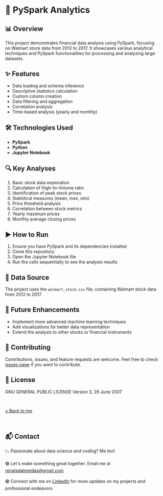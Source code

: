 <!DOCTYPE html>
<html lang="en">
<head>
    <meta charset="UTF-8">
    <meta name="viewport" content="width=device-width, initial-scale=1.0">
    <meta name="description" content="PySpark Analytics project for Walmart stock data analysis">
    <meta name="keywords" content="PySpark, Data Analysis, Stock Market, Walmart">
    <title>PySpark Analytics README</title>
</head>
<body>

<h1 id="top">🚀 PySpark Analytics</h1>

<h2 id="overview">📊 Overview</h2>
<p>This project demonstrates financial data analysis using PySpark, focusing on Walmart stock data from 2012 to 2017. It showcases various analytical techniques and PySpark functionalities for processing and analyzing large datasets.</p>

<h2 id="features">✨ Features</h2>
<ul>
    <li>Data loading and schema inference</li>
    <li>Descriptive statistics calculation</li>
    <li>Custom column creation</li>
    <li>Data filtering and aggregation</li>
    <li>Correlation analysis</li>
    <li>Time-based analysis (yearly and monthly)</li>
</ul>

<h2 id="technologies">🛠️ Technologies Used</h2>
<ul>
    <li><strong>PySpark</strong></li>
    <li><strong>Python</strong></li>
    <li><strong>Jupyter Notebook</strong></li>
</ul>

<h2 id="analyses">🔍 Key Analyses</h2>
<ol>
    <li>Basic stock data exploration</li>
    <li>Calculation of High-to-Volume ratio</li>
    <li>Identification of peak stock prices</li>
    <li>Statistical measures (mean, max, min)</li>
    <li>Price threshold analysis</li>
    <li>Correlation between stock metrics</li>
    <li>Yearly maximum prices</li>
    <li>Monthly average closing prices</li>
</ol>

<h2 id="run">▶️ How to Run</h2>
<ol>
    <li>Ensure you have PySpark and its dependencies installed</li>
    <li>Clone this repository</li>
    <li>Open the Jupyter Notebook file</li>
    <li>Run the cells sequentially to see the analysis results</li>
</ol>

<h2 id="data">📁 Data Source</h2>
<p>The project uses the <code>walmart_stock.csv</code> file, containing Walmart stock data from 2012 to 2017.</p>

<h2 id="future">🔮 Future Enhancements</h2>
<ul>
    <li>Implement more advanced machine learning techniques</li>
    <li>Add visualizations for better data representation</li>
    <li>Extend the analysis to other stocks or financial instruments</li>
</ul>

<h2 id="contributing">🤝 Contributing</h2>
<p>Contributions, issues, and feature requests are welcome. Feel free to check <a href="#issues">issues page</a> if you want to contribute.</p>

<h2 id="license">📄 License</h2>
<p>GNU GENERAL PUBLIC LICENSE
Version 3, 29 June 2007</p>


<br>
<p><a href="#top">🔝 Back to top</a></p>

</body>
</html>

<br>
<h2 id="contact">📬 Contact</h2>
<p>
📉 Passionate about data science and coding? Me too!<br><br>
🟣 Let's make something great together. Email me at <a href="mailto:renatadalmeidas@gmail.com">renatadalmeidas@gmail.com</a><br><br>
🟣 Connect with me on <a href="https://www.linkedin.com/in/renata-d-almeida/">LinkedIn</a> for more updates on my projects and professional endeavors
</p>

